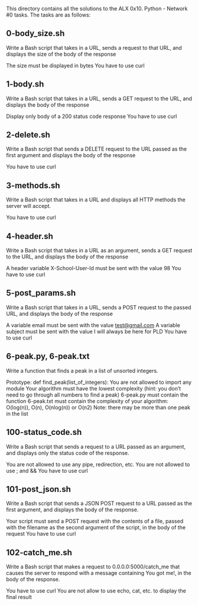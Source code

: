 This directory contains all the solutions to the ALX 0x10. Python - Network #0 tasks. The tasks are as follows:

## 0-body_size.sh ##
Write a Bash script that takes in a URL, sends a request to that URL, and displays the size of the body of the response

The size must be displayed in bytes
You have to use curl

## 1-body.sh ##
Write a Bash script that takes in a URL, sends a GET request to the URL, and displays the body of the response

Display only body of a 200 status code response
You have to use curl

## 2-delete.sh ##
Write a Bash script that sends a DELETE request to the URL passed as the first argument and displays the body of the response

You have to use curl

## 3-methods.sh ##
Write a Bash script that takes in a URL and displays all HTTP methods the server will accept.

You have to use curl

## 4-header.sh ##
Write a Bash script that takes in a URL as an argument, sends a GET request to the URL, and displays the body of the response

A header variable X-School-User-Id must be sent with the value 98
You have to use curl

## 5-post_params.sh ##
Write a Bash script that takes in a URL, sends a POST request to the passed URL, and displays the body of the response

A variable email must be sent with the value test@gmail.com
A variable subject must be sent with the value I will always be here for PLD
You have to use curl

## 6-peak.py, 6-peak.txt ##
Write a function that finds a peak in a list of unsorted integers.

Prototype: def find_peak(list_of_integers):
You are not allowed to import any module
Your algorithm must have the lowest complexity (hint: you don’t need to go through all numbers to find a peak)
6-peak.py must contain the function
6-peak.txt must contain the complexity of your algorithm: O(log(n)), O(n), O(nlog(n)) or O(n2)
Note: there may be more than one peak in the list

## 100-status_code.sh ##
Write a Bash script that sends a request to a URL passed as an argument, and displays only the status code of the response.

You are not allowed to use any pipe, redirection, etc.
You are not allowed to use ; and &&
You have to use curl

## 101-post_json.sh ##
Write a Bash script that sends a JSON POST request to a URL passed as the first argument, and displays the body of the response.

Your script must send a POST request with the contents of a file, passed with the filename as the second argument of the script, in the body of the request
You have to use curl

## 102-catch_me.sh ##
Write a Bash script that makes a request to 0.0.0.0:5000/catch_me that causes the server to respond with a message containing You got me!, in the body of the response.

You have to use curl
You are not allow to use echo, cat, etc. to display the final result 

